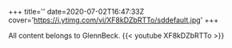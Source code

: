 +++
title=''
date=2020-07-02T16:47:33Z
cover='https://i.ytimg.com/vi/XF8kDZbRTTo/sddefault.jpg'
+++

All content belongs to GlennBeck.
{{< youtube XF8kDZbRTTo >}}
